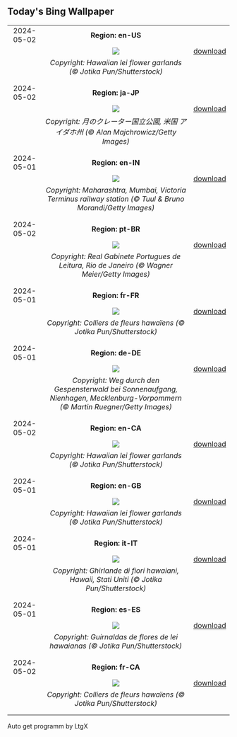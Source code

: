 ## Today's Bing Wallpaper
|      |      |      |
| :----: | :----: | :----: |
|2024-05-02|**Region: en-US**||
||![](https://www.bing.com/th?id=OHR.HawaiianLei_EN-US6290126556_UHD.jpg&pid=hp&w=1152&h=648&rs=1&c=4)| [download](https://www.bing.com/th?id=OHR.HawaiianLei_EN-US6290126556_UHD.jpg)|
||*Copyright: Hawaiian lei flower garlands (© Jotika Pun/Shutterstock)*
||
|||
|2024-05-02|**Region: ja-JP**||
||![](https://www.bing.com/th?id=OHR.CratersOfTheMoon_JA-JP5423756803_UHD.jpg&pid=hp&w=1152&h=648&rs=1&c=4)| [download](https://www.bing.com/th?id=OHR.CratersOfTheMoon_JA-JP5423756803_UHD.jpg)|
||*Copyright: 月のクレーター国立公園, 米国 アイダホ州 (© Alan Majchrowicz/Getty Images)*
||
|||
|2024-05-01|**Region: en-IN**||
||![](https://www.bing.com/th?id=OHR.MaharashtraDayIN_EN-IN1070524150_UHD.jpg&pid=hp&w=1152&h=648&rs=1&c=4)| [download](https://www.bing.com/th?id=OHR.MaharashtraDayIN_EN-IN1070524150_UHD.jpg)|
||*Copyright: Maharashtra, Mumbai, Victoria Terminus railway station (© Tuul & Bruno Morandi/Getty Images)*
||
|||
|2024-05-02|**Region: pt-BR**||
||![](https://www.bing.com/th?id=OHR.DiadaLiteraturaBrasileira_PT-BR6259851380_UHD.jpg&pid=hp&w=1152&h=648&rs=1&c=4)| [download](https://www.bing.com/th?id=OHR.DiadaLiteraturaBrasileira_PT-BR6259851380_UHD.jpg)|
||*Copyright: Real Gabinete Portugues de Leitura, Rio de Janeiro (© Wagner Meier/Getty Images)*
||
|||
|2024-05-01|**Region: fr-FR**||
||![](https://www.bing.com/th?id=OHR.HawaiianLei_FR-FR1676452706_UHD.jpg&pid=hp&w=1152&h=648&rs=1&c=4)| [download](https://www.bing.com/th?id=OHR.HawaiianLei_FR-FR1676452706_UHD.jpg)|
||*Copyright: Colliers de fleurs hawaïens (© Jotika Pun/Shutterstock)*
||
|||
|2024-05-01|**Region: de-DE**||
||![](https://www.bing.com/th?id=OHR.NienhagenMecklenburg_DE-DE3604963569_UHD.jpg&pid=hp&w=1152&h=648&rs=1&c=4)| [download](https://www.bing.com/th?id=OHR.NienhagenMecklenburg_DE-DE3604963569_UHD.jpg)|
||*Copyright: Weg durch den Gespensterwald bei Sonnenaufgang, Nienhagen, Mecklenburg-Vorpommern (© Martin Ruegner/Getty Images)*
||
|||
|2024-05-02|**Region: en-CA**||
||![](https://www.bing.com/th?id=OHR.HawaiianLei_EN-CA1761631119_UHD.jpg&pid=hp&w=1152&h=648&rs=1&c=4)| [download](https://www.bing.com/th?id=OHR.HawaiianLei_EN-CA1761631119_UHD.jpg)|
||*Copyright: Hawaiian lei flower garlands (© Jotika Pun/Shutterstock)*
||
|||
|2024-05-01|**Region: en-GB**||
||![](https://www.bing.com/th?id=OHR.HawaiianLei_EN-GB6017463804_UHD.jpg&pid=hp&w=1152&h=648&rs=1&c=4)| [download](https://www.bing.com/th?id=OHR.HawaiianLei_EN-GB6017463804_UHD.jpg)|
||*Copyright: Hawaiian lei flower garlands (© Jotika Pun/Shutterstock)*
||
|||
|2024-05-01|**Region: it-IT**||
||![](https://www.bing.com/th?id=OHR.HawaiianLei_IT-IT8543155647_UHD.jpg&pid=hp&w=1152&h=648&rs=1&c=4)| [download](https://www.bing.com/th?id=OHR.HawaiianLei_IT-IT8543155647_UHD.jpg)|
||*Copyright: Ghirlande di fiori hawaiani, Hawaii, Stati Uniti (© Jotika Pun/Shutterstock)*
||
|||
|2024-05-01|**Region: es-ES**||
||![](https://www.bing.com/th?id=OHR.HawaiianLei_ES-ES3282014146_UHD.jpg&pid=hp&w=1152&h=648&rs=1&c=4)| [download](https://www.bing.com/th?id=OHR.HawaiianLei_ES-ES3282014146_UHD.jpg)|
||*Copyright: Guirnaldas de flores de lei hawaianas (© Jotika Pun/Shutterstock)*
||
|||
|2024-05-02|**Region: fr-CA**||
||![](https://www.bing.com/th?id=OHR.HawaiianLei_FR-CA7527008794_UHD.jpg&pid=hp&w=1152&h=648&rs=1&c=4)| [download](https://www.bing.com/th?id=OHR.HawaiianLei_FR-CA7527008794_UHD.jpg)|
||*Copyright: Colliers de fleurs hawaïens (© Jotika Pun/Shutterstock)*
||
|||

Auto get programm by LtgX
